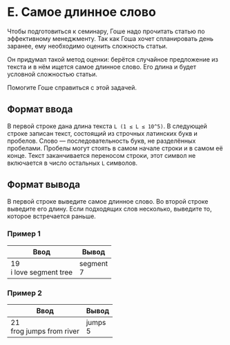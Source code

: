 # E. Самое длинное слово

Чтобы подготовиться к семинару, Гоше надо прочитать статью по эффективному менеджменту. Так как Гоша хочет спланировать 
день заранее, ему необходимо оценить сложность статьи.

Он придумал такой метод оценки: берётся случайное предложение из текста и в нём ищется самое длинное слово. Его длина и 
будет условной сложностью статьи.

Помогите Гоше справиться с этой задачей.

## Формат ввода

В первой строке дана длина текста `L (1 ≤ L ≤ 10^5)`.
В следующей строке записан текст, состоящий из строчных латинских букв и пробелов. Слово — последовательность букв, не 
разделённых пробелами. Пробелы могут стоять в самом начале строки и в самом её конце. Текст заканчивается переносом 
строки, этот символ не включается в число остальных `L` символов.

## Формат вывода

В первой строке выведите самое длинное слово. Во второй строке выведите его длину. Если подходящих слов несколько, 
выведите то, которое встречается раньше.

### Пример 1

<table>
  <thead>
     <tr>
        <th>Ввод</th>
        <th>Вывод</th>
     </tr>
  </thead>
  <tbody>
     <tr>
        <td>
            19<br>
            i love segment tree<br>
        </td>
        <td>
            segment<br>
            7<br>
        </td>
     </tr>
  </tbody>
</table>

### Пример 2

<table>
  <thead>
     <tr>
        <th>Ввод</th>
        <th>Вывод</th>
     </tr>
  </thead>
  <tbody>
     <tr>
        <td>
            21<br>
            frog jumps from river<br>
        </td>
        <td>
            jumps<br>
            5<br>
        </td>
     </tr>
  </tbody>
</table>